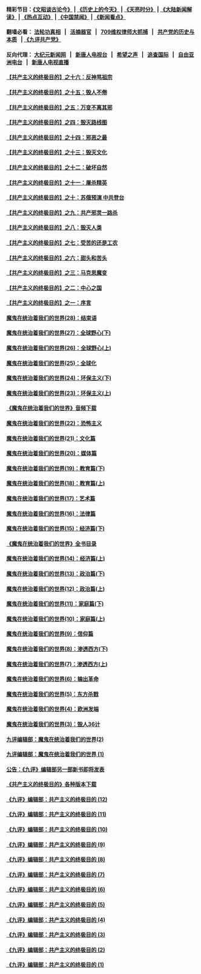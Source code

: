 #### 精彩节目：[《文昭谈古论今》](http://134.209.198.168/wenzhao) | [《历史上的今天》](http://134.209.198.168/today-in-history) | [《天亮时分》](http://134.209.198.168/tianliang) | [《大陆新闻解读》](http://134.209.198.168/ntdtv-comedy) | [《热点互动》](http://134.209.198.168/ntdtv-rdhd)  | [《中国禁闻》](http://134.209.198.168/ntdtv-news) | [《新闻看点》](http://134.209.198.168/news-insight) 

  #### 翻墙必看： [法轮功真相](http://134.209.198.168:10000/videos/truth.html) &nbsp;&nbsp;|&nbsp;&nbsp; [活摘器官](http://134.209.198.168:10000/videos/res/Organs/) &nbsp;&nbsp;|&nbsp;&nbsp; [709维权律师大抓捕](http://134.209.198.168:10000/videos/709/) &nbsp;&nbsp;|&nbsp;&nbsp; [共产党的历史与本质](http://134.209.198.168:10000/videos/ccp.html) &nbsp;&nbsp;| [《九评共产党》](http://134.209.198.168:10000/videos/jiuping/) 

#### 反向代理： [大纪元新闻网](http://134.209.198.168:10080/) &nbsp;&nbsp;|&nbsp;&nbsp; [新唐人电视台](http://134.209.198.168:8000/) &nbsp;&nbsp;|&nbsp;&nbsp; [希望之声](http://134.209.198.168:8200/) &nbsp;&nbsp;|&nbsp;&nbsp; [追查国际](http://134.209.198.168:10010/) &nbsp;&nbsp;|&nbsp;&nbsp; [自由亚洲电台](http://134.209.198.168:9800/) &nbsp;&nbsp;|&nbsp;&nbsp; [新唐人电视直播](http://134.209.198.168/) 

#### [【共产主义的终极目的】之十六：反神骂祖宗](../pages/nsc422/n11166798.md?t=04102135?t=04101835?t=04101535?t=04101237) 

#### [【共产主义的终极目的】之十五：毁人不倦](../pages/nsc422/n11166792.md?t=04102135?t=04101835?t=04101535?t=04101237) 

#### [【共产主义的终极目的】之五：万变不离其邪](../pages/nsc422/n11091285.md?t=04102135?t=04101835?t=04101535?t=04101237) 

#### [【共产主义的终极目的】之四：毁灭路线图](../pages/nsc422/n11086284.md?t=04102135?t=04101835?t=04101535?t=04101237) 

#### [【共产主义的终极目的】之十四：邪恶之最](../pages/nsc422/n11150249.md?t=04102135?t=04101835?t=04101535?t=04101237) 

#### [【共产主义的终极目的】之十三：毁灭文化](../pages/nsc422/n11135227.md?t=04102135?t=04101835?t=04101535?t=04101237) 

#### [【共产主义的终极目的】之十二：破坏自然](../pages/nsc422/n11135214.md?t=04102135?t=04101835?t=04101535?t=04101237) 

#### [【共产主义的终极目的】之十一：屠杀精英](../pages/nsc422/n11118442.md?t=04102135?t=04101835?t=04101535?t=04101237) 

#### [【共产主义的终极目的】之十：苏俄预演 中共登台](../pages/nsc422/n11118424.md?t=04102135?t=04101835?t=04101535?t=04101237) 

#### [【共产主义的终极目的】之九：共产邪灵一路杀](../pages/nsc422/n11114139.md?t=04102135?t=04101835?t=04101535?t=04101237) 

#### [【共产主义的终极目的】之八：毁灭人类](../pages/nsc422/n11108503.md?t=04102135?t=04101835?t=04101535?t=04101237) 

#### [【共产主义的终极目的】之七：受苦的还是工农](../pages/nsc422/n11101809.md?t=04102135?t=04101835?t=04101535?t=04101237) 

#### [【共产主义的终极目的】之六：甜头和苦头](../pages/nsc422/n11096971.md?t=04102135?t=04101835?t=04101535?t=04101237) 

#### [【共产主义的终极目的】之三：马克思魔变](../pages/nsc422/n11061941.md?t=04102135?t=04101835?t=04101535?t=04101237) 

#### [【共产主义的终极目的】之二：中心之国](../pages/nsc422/n11047728.md?t=04102135?t=04101835?t=04101535?t=04101237) 

#### [【共产主义的终极目的】之一：序言](../pages/nsc422/n11086077.md?t=04102135?t=04101835?t=04101535?t=04101237) 

#### [魔鬼在统治着我们的世界(28)：结束语](../pages/nsc422/n10936246.md?t=04102135?t=04101835?t=04101535?t=04101237) 

#### [魔鬼在统治着我们的世界(27)：全球野心(下)](../pages/nsc422/n10928319.md?t=04102135?t=04101835?t=04101535?t=04101237) 

#### [魔鬼在统治着我们的世界(26)：全球野心(上)](../pages/nsc422/n10900318.md?t=04102135?t=04101835?t=04101535?t=04101237) 

#### [魔鬼在统治着我们的世界(25)：全球化](../pages/nsc422/n10788205.md?t=04102135?t=04101835?t=04101535?t=04101237) 

#### [魔鬼在统治着我们的世界(24)：环保主义(下)](../pages/nsc422/n10695307.md?t=04102135?t=04101835?t=04101535?t=04101237) 

#### [魔鬼在统治着我们的世界(23)：环保主义(上)](../pages/nsc422/n10688613.md?t=04102135?t=04101835?t=04101535?t=04101237) 

#### [《魔鬼在统治着我们的世界》音频下载](../pages/nsc422/n10635553.md?t=04102135?t=04101835?t=04101535?t=04101237) 

#### [魔鬼在统治着我们的世界(22)：恐怖主义](../pages/nsc422/n10614727.md?t=04102135?t=04101835?t=04101535?t=04101237) 

#### [魔鬼在统治着我们的世界(21)：文化篇](../pages/nsc422/n10597706.md?t=04102135?t=04101835?t=04101535?t=04101237) 

#### [魔鬼在统治着我们的世界(20)：媒体篇](../pages/nsc422/n10586579.md?t=04102135?t=04101835?t=04101535?t=04101237) 

#### [魔鬼在统治着我们的世界(19)：教育篇(下)](../pages/nsc422/n10564808.md?t=04102135?t=04101835?t=04101535?t=04101237) 

#### [魔鬼在统治着我们的世界(18)：教育篇(上)](../pages/nsc422/n10526970.md?t=04102135?t=04101835?t=04101535?t=04101237) 

#### [魔鬼在统治着我们的世界(17)：艺术篇](../pages/nsc422/n10499093.md?t=04102135?t=04101835?t=04101535?t=04101237) 

#### [魔鬼在统治着我们的世界(16)：法律篇](../pages/nsc422/n10485969.md?t=04102135?t=04101835?t=04101535?t=04101237) 

#### [魔鬼在统治着我们的世界(15)：经济篇(下)](../pages/nsc422/n10469975.md?t=04102135?t=04101835?t=04101535?t=04101237) 

#### [《魔鬼在统治着我们的世界》全书目录](../pages/nsc422/n10464261.md?t=04102135?t=04101835?t=04101535?t=04101237) 

#### [魔鬼在统治着我们的世界(14)：经济篇(上)](../pages/nsc422/n10457370.md?t=04102135?t=04101835?t=04101535?t=04101237) 

#### [魔鬼在统治着我们的世界(13)：政治篇(下)](../pages/nsc422/n10448270.md?t=04102135?t=04101835?t=04101535?t=04101237) 

#### [魔鬼在统治着我们的世界(12)：政治篇(上)](../pages/nsc422/n10444576.md?t=04102135?t=04101835?t=04101535?t=04101237) 

#### [魔鬼在统治着我们的世界(11)：家庭篇(下)](../pages/nsc422/n10440961.md?t=04102135?t=04101835?t=04101535?t=04101237) 

#### [魔鬼在统治着我们的世界(10)：家庭篇(上)](../pages/nsc422/n10435448.md?t=04102135?t=04101835?t=04101535?t=04101237) 

#### [魔鬼在统治着我们的世界(9)：信仰篇](../pages/nsc422/n10432159.md?t=04102135?t=04101835?t=04101535?t=04101237) 

#### [魔鬼在统治着我们的世界(8)：渗透西方(下)](../pages/nsc422/n10429603.md?t=04102135?t=04101835?t=04101535?t=04101237) 

#### [魔鬼在统治着我们的世界(7)：渗透西方(上)](../pages/nsc422/n10426013.md?t=04102135?t=04101835?t=04101535?t=04101237) 

#### [魔鬼在统治着我们的世界(6)：输出革命](../pages/nsc422/n10421536.md?t=04102135?t=04101835?t=04101535?t=04101237) 

#### [魔鬼在统治着我们的世界(5)：东方杀戮](../pages/nsc422/n10417707.md?t=04102135?t=04101835?t=04101535?t=04101237) 

#### [魔鬼在统治着我们的世界(4)：欧洲发端](../pages/nsc422/n10414890.md?t=04102135?t=04101835?t=04101535?t=04101237) 

#### [魔鬼在统治着我们的世界(3)：毁人36计](../pages/nsc422/n10411583.md?t=04102135?t=04101835?t=04101535?t=04101237) 

#### [九评编辑部：魔鬼在统治着我们的世界(2)](../pages/nsc422/n10410036.md?t=04102135?t=04101835?t=04101535?t=04101237) 

#### [九评编辑部：魔鬼在统治着我们的世界 (1)](../pages/nsc422/n10406825.md?t=04102135?t=04101835?t=04101535?t=04101237) 

#### [公告：《九评》编辑部另一部新书即将发表](../pages/nsc422/n10405104.md?t=04102135?t=04101835?t=04101535?t=04101237) 

#### [《共产主义的终极目的》各种版本下载](../pages/nsc422/n10022138.md?t=04102135?t=04101835?t=04101535?t=04101237) 

#### [《九评》编辑部：共产主义的终极目的 (12)](../pages/nsc422/n9933272.md?t=04102135?t=04101835?t=04101535?t=04101237) 

#### [《九评》编辑部：共产主义的终极目的 (11)](../pages/nsc422/n9924973.md?t=04102135?t=04101835?t=04101535?t=04101237) 

#### [《九评》编辑部：共产主义的终极目的 (10)](../pages/nsc422/n9920883.md?t=04102135?t=04101835?t=04101535?t=04101237) 

#### [《九评》编辑部：共产主义的终极目的 (9)](../pages/nsc422/n9916363.md?t=04102135?t=04101835?t=04101535?t=04101237) 

#### [《九评》编辑部：共产主义的终极目的 (8)](../pages/nsc422/n9912488.md?t=04102135?t=04101835?t=04101535?t=04101237) 

#### [《九评》编辑部：共产主义的终极目的 (7)](../pages/nsc422/n9901176.md?t=04102135?t=04101835?t=04101535?t=04101237) 

#### [《九评》编辑部：共产主义的终极目的 (6)](../pages/nsc422/n9899359.md?t=04102135?t=04101835?t=04101535?t=04101237) 

#### [《九评》编辑部：共产主义的终极目的 (5)](../pages/nsc422/n9893174.md?t=04102135?t=04101835?t=04101535?t=04101237) 

#### [《九评》编辑部：共产主义的终极目的 (4)](../pages/nsc422/n9891246.md?t=04102135?t=04101835?t=04101535?t=04101237) 

#### [《九评》编辑部：共产主义的终极目的 (3)](../pages/nsc422/n9879879.md?t=04102135?t=04101835?t=04101535?t=04101237) 

#### [《九评》编辑部：共产主义的终极目的 (2)](../pages/nsc422/n9876205.md?t=04102135?t=04101835?t=04101535?t=04101237) 

#### [《九评》编辑部：共产主义的终极目的 (1)](../pages/nsc422/n9865857.md?t=04102135?t=04101835?t=04101535?t=04101237) 

